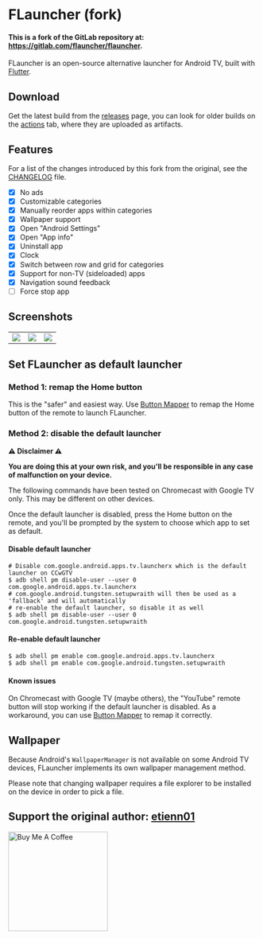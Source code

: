 # FLauncher (fork)
#### This is a fork of the GitLab repository at: https://gitlab.com/flauncher/flauncher.

FLauncher is an open-source alternative launcher for Android TV, built with [Flutter](https://flutter.dev).

## Download
Get the latest build from the [releases](https://github.com/osrosal/flauncher/releases) page, you can look for older builds on the [actions](https://github.com/CocoCR300/flauncher/actions) tab, where they are uploaded as artifacts.

## Features
For a list of the changes introduced by this fork from the original, see the [CHANGELOG](CHANGELOG.md) file.

- [x] No ads
- [x] Customizable categories
- [x] Manually reorder apps within categories
- [x] Wallpaper support
- [x] Open "Android Settings"
- [x] Open "App info"
- [x] Uninstall app
- [x] Clock
- [x] Switch between row and grid for categories
- [x] Support for non-TV (sideloaded) apps
- [x] Navigation sound feedback
- [ ] Force stop app

## Screenshots
|  |  |  |
|--|--|--|
| ![](screenshots/Screenshot_1624378896.png) | ![](screenshots/Screenshot_1624378921.png) | ![](screenshots/Screenshot_1624378938.png) |

## Set FLauncher as default launcher

### Method 1: remap the Home button
This is the "safer" and easiest way. Use [Button Mapper](https://play.google.com/store/apps/details?id=flar2.homebutton) to remap the Home button of the remote to launch FLauncher.

### Method 2: disable the default launcher
**:warning: Disclaimer :warning:**

**You are doing this at your own risk, and you'll be responsible in any case of malfunction on your device.**

The following commands have been tested on Chromecast with Google TV only. This may be different on other devices.

Once the default launcher is disabled, press the Home button on the remote, and you'll be prompted by the system to choose which app to set as default.

#### Disable default launcher
```shell
# Disable com.google.android.apps.tv.launcherx which is the default launcher on CCwGTV
$ adb shell pm disable-user --user 0 com.google.android.apps.tv.launcherx
# com.google.android.tungsten.setupwraith will then be used as a 'fallback' and will automatically
# re-enable the default launcher, so disable it as well
$ adb shell pm disable-user --user 0 com.google.android.tungsten.setupwraith
```

#### Re-enable default launcher
```shell
$ adb shell pm enable com.google.android.apps.tv.launcherx
$ adb shell pm enable com.google.android.tungsten.setupwraith
```

#### Known issues
On Chromecast with Google TV (maybe others), the "YouTube" remote button will stop working if the default launcher is disabled. As a workaround, you can use [Button Mapper](https://play.google.com/store/apps/details?id=flar2.homebutton) to remap it correctly.

## Wallpaper
Because Android's `WallpaperManager` is not available on some Android TV devices, FLauncher implements its own wallpaper management method.

Please note that changing wallpaper requires a file explorer to be installed on the device in order to pick a file.

## Support the original author: [etienn01](https://github.com/etienn01)
<a href="https://www.buymeacoffee.com/etienn01" target="_blank"><img src="https://cdn.buymeacoffee.com/buttons/v2/default-yellow.png" alt="Buy Me A Coffee" width="200"></a>
